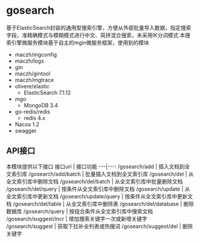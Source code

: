 # gosearch
基于ElasticSearch封装的通用型搜索引擎，方便从外部批量导入数据，指定搜索字段，准精确模式与模糊模式进行中文、简拼混合搜索，未采用IK分词模式
本搜索引擎微服务模块基于自主的mgin微服务框架，使用到的模块
- maczh/mgconfig
- maczh/logs
- gin
- maczh/gintool
- maczh/mgtrace
- olivere/elastic
  - ElasticSearch 7.1.12
- mgo
  - MongoDB 3.4
- go-redis/redis
  - redis 4.x
- Nacos 1.2
- swagger
    
## API接口
本模块提供以下接口
 接口uri | 接口功能 
 ---|---:
 /gosearch/add | 插入文档到全文索引库
 /gosearch/add/batch | 批量插入文档到全文索引库
 /gosearch/del | 从全文索引库中删除文档
 /gosearch/del/batch | 从全文索引库中批量删除文档  
/gosearch/del/query | 按条件从全文索引库中删除文档
/gosearch/update | 从全文索引库中更新文档
/gosearch/update/query | 按条件从全文索引库中更新文档
/gosearch/del/table | 从全文索引库中删除表
/gosearch/del/database | 删除数据库
/gosearch/query | 按组合条件从全文索引库中搜索文档
/gosearch/suggest/incr | 增加搜索关键字一次或新增关键字
/gosearch/suggest | 获取下拉补全列表或热搜词
/gosearch/suggest/del | 删除关键字
